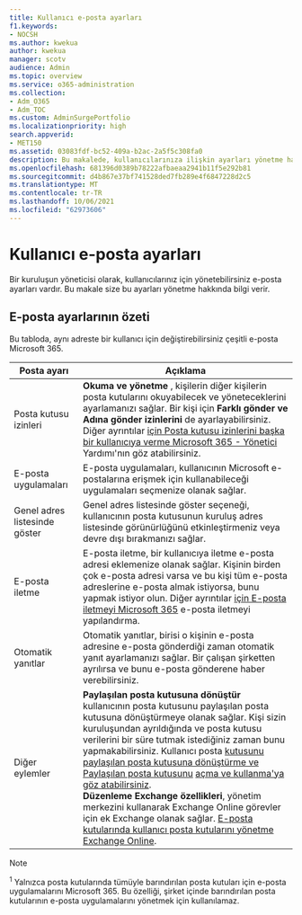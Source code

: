 ```yaml
---
title: Kullanıcı e-posta ayarları
f1.keywords:
- NOCSH
ms.author: kwekua
author: kwekua
manager: scotv
audience: Admin
ms.topic: overview
ms.service: o365-administration
ms.collection:
- Adm_O365
- Adm_TOC
ms.custom: AdminSurgePortfolio
ms.localizationpriority: high
search.appverid:
- MET150
ms.assetid: 03083fdf-bc52-409a-b2ac-2a5f5c308fa0
description: Bu makalede, kullanıcılarınıza ilişkin ayarları yönetme hakkında bilgi vetir.
ms.openlocfilehash: 681396d0389b78222afbaeaa2941b11f5e292b81
ms.sourcegitcommit: d4b867e37bf741528ded7fb289e4f6847228d2c5
ms.translationtype: MT
ms.contentlocale: tr-TR
ms.lasthandoff: 10/06/2021
ms.locfileid: "62973606"
---
```

# <a name="user-email-settings"></a>Kullanıcı e-posta ayarları

Bir kuruluşun yöneticisi olarak, kullanıcılarınız için yönetebilirsiniz e-posta ayarları vardır. Bu makale size bu ayarları yönetme hakkında bilgi verir.

## <a name="summary-of-email-settings"></a>E-posta ayarlarının özeti

Bu tabloda, aynı adreste bir kullanıcı için değiştirebilirsiniz çeşitli e-posta Microsoft 365.


|Posta ayarı|Açıklama  |
|---------|---------|
|Posta kutusu izinleri| **Okuma ve yönetme** , kişilerin diğer kişilerin posta kutularını okuyabilecek ve yöneteceklerini ayarlamanızı sağlar. Bir kişi için **Farklı gönder ve** **Adına gönder izinlerini** de ayarlayabilirsiniz. Diğer ayrıntılar [için Posta kutusu izinlerini başka bir kullanıcıya verme Microsoft 365 - Yönetici](../add-users/give-mailbox-permissions-to-another-user.md) Yardımı'nın göz atabilirsiniz. |
|E-posta uygulamaları| E-posta uygulamaları, kullanıcının Microsoft e-postalarına erişmek için kullanabileceği uygulamaları seçmenize olanak sağlar. |
|Genel adres listesinde göster| Genel adres listesinde göster seçeneği, kullanıcının posta kutusunun kuruluş adres listesinde görünürlüğünü etkinleştirmeniz veya devre dışı bırakmanızı sağlar. |
|E-posta iletme|E-posta iletme, bir kullanıcıya iletme e-posta adresi eklemenize olanak sağlar. Kişinin birden çok e-posta adresi varsa ve bu kişi tüm e-posta adreslerine e-posta almak istiyorsa, bunu yapmak istiyor olun. Diğer ayrıntılar [için E-posta iletmeyi Microsoft 365](configure-email-forwarding.md) e-posta iletmeyi yapılandırma.|
|Otomatik yanıtlar|Otomatik yanıtlar, birisi o kişinin e-posta adresine e-posta gönderdiği zaman otomatik yanıt ayarlamanızı sağlar. Bir çalışan şirketten ayrılırsa ve bunu e-posta gönderene haber verebilirsiniz.|
|Diğer eylemler| **Paylaşılan posta kutusuna dönüştür** kullanıcının posta kutusunu paylaşılan posta kutusuna dönüştürmeye olanak sağlar. Kişi sizin kuruluşundan ayrıldığında ve posta kutusu verilerini bir süre tutmak istediğiniz zaman bunu yapmakabilirsiniz. Kullanıcı posta [kutusunu paylaşılan posta kutusuna dönüştürme ve Paylaşılan posta kutusunu](convert-user-mailbox-to-shared-mailbox.md) [açma ve kullanma'ya göz atabilirsiniz](https://support.microsoft.com/office/d94a8e9e-21f1-4240-808b-de9c9c088afd).</br>**Düzenleme Exchange özellikleri**, yönetim merkezini kullanarak Exchange Online görevler için ek Exchange olanak sağlar. [E-posta kutularında kullanıcı posta kutularını yönetme Exchange Online](/exchange/recipients-in-exchange-online/manage-user-mailboxes/manage-user-mailboxes).|

> [!NOTE]
>
> <sup>1</sup> Yalnızca posta kutularında tümüyle barındırılan posta kutuları için e-posta uygulamalarını Microsoft 365. Bu özelliği, şirket içinde barındırılan posta kutularının e-posta uygulamalarını yönetmek için kullanılamaz.